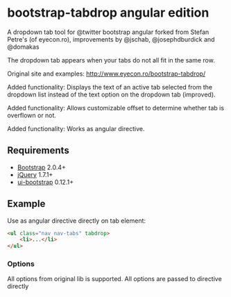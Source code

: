 bootstrap-tabdrop angular edition
=================

A dropdown tab tool for @twitter bootstrap angular forked from Stefan Petre's (of eyecon.ro), improvements by @jschab, @josephdburdick and @domakas

The dropdown tab appears when your tabs do not all fit in the same row.

Original site and examples: http://www.eyecon.ro/bootstrap-tabdrop/ 

Added functionality: Displays the text of an active tab selected from the dropdown list instead of the text option on the dropdown tab (improved).

Added functionality: Allows customizable offset to determine whether tab is overflown or not.

Added functionality: Works as angular directive.

## Requirements

* [Bootstrap](http://twitter.github.com/bootstrap/) 2.0.4+
* [jQuery](http://jquery.com/) 1.7.1+
* [ui-bootstrap](http://angular-ui.github.io/bootstrap/) 0.12.1+

## Example

Use as angular directive directly on tab element:
```html
<ul class="nav nav-tabs" tabdrop>
    <li>...</li>
</ul>
```

### Options

All options from original lib is supported. All options are passed to directive directly